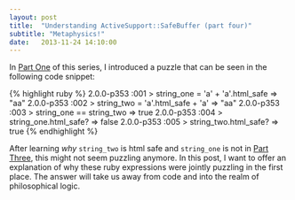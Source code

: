 ```yaml
---
layout: post
title:  "Understanding ActiveSupport::SafeBuffer (part four)"
subtitle: "Metaphysics!"
date:   2013-11-24 14:10:00
---
```


In [Part One][part-one] of this series, I introduced a puzzle that can be
seen in the following code snippet:

{% highlight ruby %}
2.0.0-p353 :001 > string_one = 'a' + 'a'.html_safe
 => "aa"
2.0.0-p353 :002 > string_two = 'a'.html_safe + 'a'
 => "aa"
2.0.0-p353 :003 > string_one == string_two
 => true
2.0.0-p353 :004 > string_one.html_safe?
 => false
2.0.0-p353 :005 > string_two.html_safe?
 => true
{% endhighlight %}

After learning *why* `string_two` is html safe and `string_one` is not in
[Part Three][part-three], this might not seem puzzling anymore. In this post,
I want to offer an explanation of why these ruby expressions were jointly
puzzling in the first place. The answer will take us away from code and into
the realm of philosophical logic.

<!--break-->

[part-one]: /blog/active-support-safe-buffer-1/
[part-two]: /blog/active-support-safe-buffer-2/
[part-three]: /blog/active-support-safe-buffer-3/
